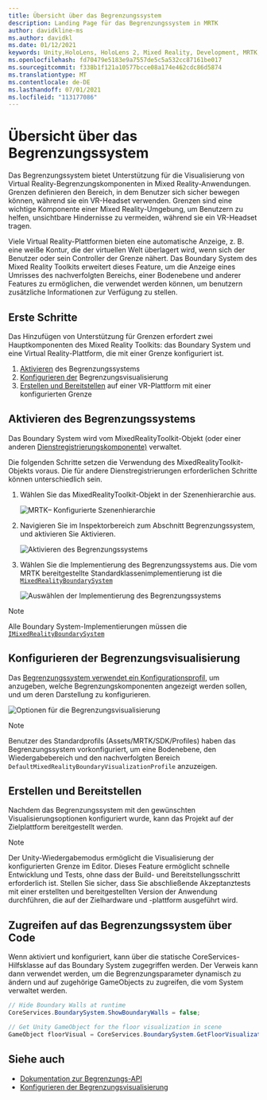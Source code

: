 ```yaml
---
title: Übersicht über das Begrenzungssystem
description: Landing Page für das Begrenzungssystem in MRTK
author: davidkline-ms
ms.author: davidkl
ms.date: 01/12/2021
keywords: Unity,HoloLens, HoloLens 2, Mixed Reality, Development, MRTK, Boundary System,
ms.openlocfilehash: fd70479e5183e9a7557de5c5a532cc87161be017
ms.sourcegitcommit: f338b1f121a10577bcce08a174e462cdc86d5874
ms.translationtype: MT
ms.contentlocale: de-DE
ms.lasthandoff: 07/01/2021
ms.locfileid: "113177086"
---
```

# <a name="boundary-system-overview"></a>Übersicht über das Begrenzungssystem

Das Begrenzungssystem bietet Unterstützung für die Visualisierung von Virtual Reality-Begrenzungskomponenten in Mixed Reality-Anwendungen. Grenzen definieren den Bereich, in dem Benutzer sich sicher bewegen können, während sie ein VR-Headset verwenden. Grenzen sind eine wichtige Komponente einer Mixed Reality-Umgebung, um Benutzern zu helfen, unsichtbare Hindernisse zu vermeiden, während sie ein VR-Headset tragen.

Viele Virtual Reality-Plattformen bieten eine automatische Anzeige, z. B. eine weiße Kontur, die der virtuellen Welt überlagert wird, wenn sich der Benutzer oder sein Controller der Grenze nähert. Das Boundary System des Mixed Reality Toolkits erweitert dieses Feature, um die Anzeige eines Umrisses des nachverfolgten Bereichs, einer Bodenebene und anderer Features zu ermöglichen, die verwendet werden können, um benutzern zusätzliche Informationen zur Verfügung zu stellen.

## <a name="getting-started"></a>Erste Schritte

Das Hinzufügen von Unterstützung für Grenzen erfordert zwei Hauptkomponenten des Mixed Reality Toolkits: das Boundary System und eine Virtual Reality-Plattform, die mit einer Grenze konfiguriert ist.

1. [Aktivieren](#enable-boundary-system) des Begrenzungssystems
2. [Konfigurieren der](#configure-boundary-visualization) Begrenzungsvisualisierung
3. [Erstellen und Bereitstellen](#build-and-deploy) auf einer VR-Plattform mit einer konfigurierten Grenze

## <a name="enable-boundary-system"></a>Aktivieren des Begrenzungssystems

Das Boundary System wird vom MixedRealityToolkit-Objekt (oder einer anderen [Dienstregistrierungskomponente)](xref:Microsoft.MixedReality.Toolkit.IMixedRealityServiceRegistrar) verwaltet.

Die folgenden Schritte setzen die Verwendung des MixedRealityToolkit-Objekts voraus. Die für andere Dienstregistrierungen erforderlichen Schritte können unterschiedlich sein.

1. Wählen Sie das MixedRealityToolkit-Objekt in der Szenenhierarchie aus.

    ![MRTK– Konfigurierte Szenenhierarchie](../images/MRTK_ConfiguredHierarchy.png)

1. Navigieren Sie im Inspektorbereich zum Abschnitt Begrenzungssystem, und aktivieren Sie Aktivieren.

    ![Aktivieren des Begrenzungssystems](../images/boundary/MRTKConfig_Boundary.png)

1. Wählen Sie die Implementierung des Begrenzungssystems aus. Die vom MRTK bereitgestellte Standardklassenimplementierung ist die [`MixedRealityBoundarySystem`](xref:Microsoft.MixedReality.Toolkit.Boundary.MixedRealityBoundarySystem)

    ![Auswählen der Implementierung des Begrenzungssystems](../images/boundary/BoundarySelectSystemType.png)

> [!NOTE]
> Alle Boundary System-Implementierungen müssen die [`IMixedRealityBoundarySystem`](xref:Microsoft.MixedReality.Toolkit.Boundary.IMixedRealityBoundarySystem)

## <a name="configure-boundary-visualization"></a>Konfigurieren der Begrenzungsvisualisierung

Das [Begrenzungssystem verwendet ein Konfigurationsprofil,](configuring-boundary-visualization.md) um anzugeben, welche Begrenzungskomponenten angezeigt werden sollen, und um deren Darstellung zu konfigurieren.

![Optionen für die Begrenzungsvisualisierung](../images/boundary/BoundaryVisualizationProfile.png)

> [!NOTE]
> Benutzer des Standardprofils (Assets/MRTK/SDK/Profiles) haben das Begrenzungssystem vorkonfiguriert, um eine Bodenebene, den Wiedergabebereich und den nachverfolgten Bereich `DefaultMixedRealityBoundaryVisualizationProfile` anzuzeigen.

## <a name="build-and-deploy"></a>Erstellen und Bereitstellen

Nachdem das Begrenzungssystem mit den gewünschten Visualisierungsoptionen konfiguriert wurde, kann das Projekt auf der Zielplattform bereitgestellt werden.

> [!NOTE]
> Der Unity-Wiedergabemodus ermöglicht die Visualisierung der konfigurierten Grenze im Editor. Dieses Feature ermöglicht schnelle Entwicklung und Tests, ohne dass der Build- und Bereitstellungsschritt erforderlich ist. Stellen Sie sicher, dass Sie abschließende Akzeptanztests mit einer erstellten und bereitgestellten Version der Anwendung durchführen, die auf der Zielhardware und -plattform ausgeführt wird.

## <a name="accessing-boundary-system-via-code"></a>Zugreifen auf das Begrenzungssystem über Code

Wenn aktiviert und konfiguriert, kann über die statische CoreServices-Hilfsklasse auf das Boundary System zugegriffen werden. Der Verweis kann dann verwendet werden, um die Begrenzungsparameter dynamisch zu ändern und auf zugehörige GameObjects zu zugreifen, die vom System verwaltet werden.

```c#
// Hide Boundary Walls at runtime
CoreServices.BoundarySystem.ShowBoundaryWalls = false;

// Get Unity GameObject for the floor visualization in scene
GameObject floorVisual = CoreServices.BoundarySystem.GetFloorVisualization();
```

## <a name="see-also"></a>Siehe auch

- [Dokumentation zur Begrenzungs-API](xref:Microsoft.MixedReality.Toolkit.Boundary)
- [Konfigurieren der Begrenzungsvisualisierung](configuring-boundary-visualization.md)
